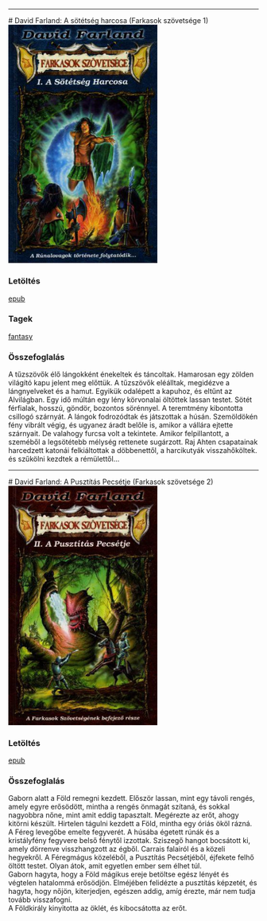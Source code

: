 <hr/>
# <a name="id_510">David Farland: A sötétség harcosa (Farkasok szövetsége 1) </a>
<img src="https://github.com/BercziSandor/calibre_lib/raw/main/main/David%20Farland/A%20sotetseg%20harcosa%20%28510%29/cover.jpg" alt="cover" width="300"/>

### Letöltés
[epub](https://github.com/BercziSandor/calibre_lib/raw/main/main/David%20Farland/A%20sotetseg%20harcosa%20%28510%29/A%20sotetseg%20harcosa%20-%20David%20Farland.epub)

### Tagek
[fantasy](https://github.com/berczisandor/calibre_lib/blob/main/main/_tags/fantasy.md)

### Összefoglalás
A tűzszövők élő lángokként énekeltek és táncoltak. Hamarosan egy zölden világító kapu jelent meg előttük. A tűzszövők eléálltak, megidézve a lángnyelveket és a hamut. Egyikük odalépett a kapuhoz, és eltűnt az Alvilágban. Egy idő múltán egy lény körvonalai öltöttek lassan testet. Sötét férfialak, hosszú, göndör, bozontos sörénnyel. A teremtmény kibontotta csillogó szárnyát. A lángok fodrozódtak és játszottak a húsán. Szemöldökén fény vibrált végig, és ugyanez áradt belőle is, amikor a vállára ejtette szárnyait. De valahogy furcsa volt a tekintete. Amikor felpillantott, a szeméből a legsötétebb mélység rettenete sugárzott. Raj Ahten csapatainak harcedzett katonái felkiáltottak a döbbenettől, a harcikutyák visszahőköltek. és szűkölni kezdtek a rémülettől…


<hr/>
# <a name="id_511">David Farland: A Pusztítás Pecsétje (Farkasok szövetsége 2) </a>
<img src="https://github.com/BercziSandor/calibre_lib/raw/main/main/David%20Farland/A%20Pusztitas%20Pecsetje%20%28511%29/cover.jpg" alt="cover" width="300"/>

### Letöltés
[epub](https://github.com/BercziSandor/calibre_lib/raw/main/main/David%20Farland/A%20Pusztitas%20Pecsetje%20%28511%29/A%20Pusztitas%20Pecsetje%20-%20David%20Farland.epub)

### Összefoglalás
Gaborn alatt a Föld remegni kezdett. Először lassan, mint egy távoli rengés, amely egyre erősödött, mintha a rengés önmagát szítaná, és sokkal nagyobbra nőne, mint amit eddig tapasztalt. Megérezte az erőt, ahogy kitörni készült. Hirtelen tágulni kezdett a Föld, mintha egy óriás ököl rázná. A Féreg levegőbe emelte fegyverét. A húsába égetett rúnák és a kristályfény fegyvere belső fénytől izzottak. Sziszegő hangot bocsátott ki, amely dörrenve visszhangzott az égből. Carrais falairól és a közeli hegyekről. A Féregmágus közeléből, a Pusztítás Pecsétjéből, éjfekete felhő öltött testet. Olyan átok, amit egyetlen ember sem élhet túl. <BR>Gaborn hagyta, hogy a Föld mágikus ereje betöltse egész lényét és végtelen hatalommá erősödjön. Elméjében felidézte a pusztítás képzetét, és hagyta, hogy nőjön, kiterjedjen, egészen addig, amíg érezte, már nem tudja tovább visszafogni. <BR>A Földkirály kinyitotta az öklét, és kibocsátotta az erőt.



